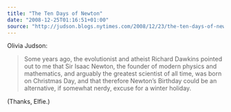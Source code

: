 ```yaml
---
title: "The Ten Days of Newton"
date: "2008-12-25T01:16:51+01:00"
source: "http://judson.blogs.nytimes.com/2008/12/23/the-ten-days-of-newton/?emc=eta1"
---
```


Olivia Judson:

> Some years ago, the evolutionist and atheist Richard Dawkins pointed out to me that Sir Isaac Newton, the founder of modern physics and mathematics, and arguably the greatest scientist of all time, was born on Christmas Day, and that therefore Newton’s Birthday could be an alternative, if somewhat nerdy, excuse for a winter holiday.

(Thanks, Elfie.)
